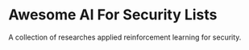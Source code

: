 # Awesome AI For Security Lists

A collection of researches applied reinforcement learning for security.